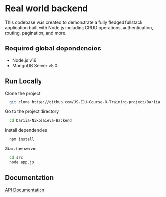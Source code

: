 # Real world backend

This codebase was created to demonstrate a fully fledged fullstack application built with Node.js including CRUD operations, authentication, routing, pagination, and more.

## Required global dependencies

-   Node.js v16
-   MongoDB Server v5.0

## Run Locally

Clone the project

```bash
  git clone https://github.com/JS-EDU-Course-8-Training-project/Dariia-Nikolaieva-Backend.git
```

Go to the project directory

```bash
  cd Dariia-Nikolaieva-Backend
```

Install dependencies

```bash
  npm install
```

Start the server

```bash
  cd src
  node app.js
```

## Documentation

[API Documentation](https://api.realworld.io/api-docs/#/)
